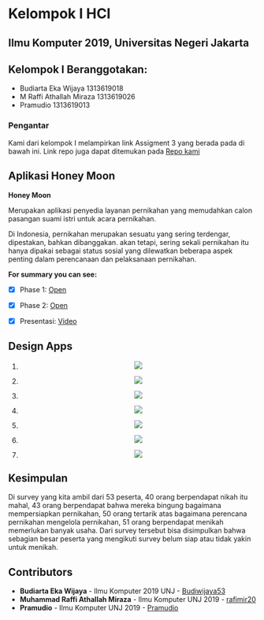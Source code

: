 # Kelompok I HCI
## Ilmu Komputer 2019, Universitas Negeri Jakarta

## Kelompok I Beranggotakan:
* Budiarta Eka Wijaya 1313619018
* M Raffi Athallah Miraza 1313619026
* Pramudio 1313619013

### Pengantar
Kami dari kelompok I melampirkan link Assigment 3 yang berada pada di bawah ini. Link repo juga dapat ditemukan pada [Repo kami](https://github.com/rafimir20/kelompok-I-hci/tree/assignment3)

## Aplikasi Honey Moon
__Honey Moon__

Merupakan aplikasi penyedia layanan pernikahan yang memudahkan calon pasangan suami istri untuk acara pernikahan. 

Di Indonesia, pernikahan merupakan sesuatu yang sering terdengar, dipestakan, bahkan dibanggakan. akan tetapi, sering sekali pernikahan itu hanya dipakai sebagai status sosial yang dilewatkan beberapa aspek penting dalam perencanaan dan pelaksanaan pernikahan.


**For summary you can see:**
- [x] Phase 1: [Open](https://github.com/rafimir20/kelompok-I-hci/blob/hw2/Task%201/Activity%20Diagram.docx)
- [x] Phase 2: [Open](https://github.com/rafimir20/kelompok-I-hci/blob/hw2/Task%201/Cases%20Narration.docx)
- [x] Presentasi: [Video](https://youtu.be/I7Y7K_AWm1E)


## Design Apps

1. <p align="center">
	<img src="https://github.com/rafimir20/kelompok-I-hci/blob/assignment3/Final%20design/FinalDesign1.png">
	</p>

2. <p align="center">
	<img src="https://github.com/rafimir20/kelompok-I-hci/blob/assignment3/Final%20design/FinalDesign2.png">
	</p>

3. <p align="center">
	<img src="https://github.com/rafimir20/kelompok-I-hci/blob/assignment3/Final%20design/FinalDesign3.png">
	</p>
	
4. <p align="center">
	<img src="https://github.com/rafimir20/kelompok-I-hci/blob/assignment3/Final%20design/FinalDesign4.png">
	</p>

5. <p align="center">
	<img src="https://github.com/rafimir20/kelompok-I-hci/blob/assignment3/Final%20design/FinalDesign5.png">
	</p>
	
6. <p align="center">
	<img src="https://github.com/rafimir20/kelompok-I-hci/blob/assignment3/Final%20design/FinalDesign6.png">
	</p>
	
7. <p align="center">
	<img src="https://github.com/rafimir20/kelompok-I-hci/blob/assignment3/Final%20design/FinalDesign7.png">
	</p>

## Kesimpulan
Di survey yang kita ambil dari 53 peserta, 40 orang berpendapat nikah itu mahal, 43 orang berpendapat bahwa mereka bingung bagaimana mempersiapkan pernikahan, 50 orang tertarik atas bagaimana perencana pernikahan mengelola pernikahan, 51 orang berpendapat menikah memerlukan banyak usaha. 
Dari survey tersebut bisa disimpulkan bahwa sebagian besar peserta yang mengikuti survey belum siap atau tidak yakin untuk menikah.

## Contributors
* **Budiarta Eka Wijaya** - Ilmu Komputer 2019 UNJ - [Budiwijaya53](https://github.com/Budiwijaya53)
* **Muhammad Raffi Athallah Miraza** - Ilmu Komputer UNJ 2019 - [rafimir20](https://github.com/rafimir20)
* **Pramudio** - Ilmu Komputer UNJ 2019 - [Pramudio](https://github.com/Pramudio-Ilkom)
